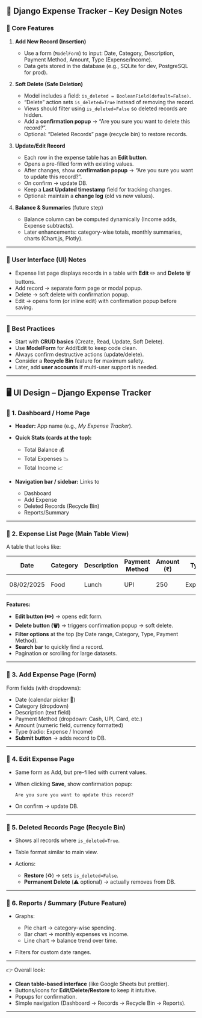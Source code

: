## 📝 Django Expense Tracker – Key Design Notes

### 🔹 Core Features

1. **Add New Record (Insertion)**

   * Use a form (`ModelForm`) to input: Date, Category, Description, Payment Method, Amount, Type (Expense/Income).
   * Data gets stored in the database (e.g., SQLite for dev, PostgreSQL for prod).

2. **Soft Delete (Safe Deletion)**

   * Model includes a field: `is_deleted = BooleanField(default=False)`.
   * “Delete” action sets `is_deleted=True` instead of removing the record.
   * Views should filter using `is_deleted=False` so deleted records are hidden.
   * Add a **confirmation popup** → “Are you sure you want to delete this record?”.
   * Optional: “Deleted Records” page (recycle bin) to restore records.

3. **Update/Edit Record**

   * Each row in the expense table has an **Edit button**.
   * Opens a pre-filled form with existing values.
   * After changes, show **confirmation popup** → “Are you sure you want to update this record?”.
   * On confirm → update DB.
   * Keep a **Last Updated timestamp** field for tracking changes.
   * Optional: maintain a **change log** (old vs new values).

4. **Balance & Summaries** (future step)

   * Balance column can be computed dynamically (Income adds, Expense subtracts).
   * Later enhancements: category-wise totals, monthly summaries, charts (Chart.js, Plotly).

---

### 🔹 User Interface (UI) Notes

* Expense list page displays records in a table with **Edit** ✏️ and **Delete** 🗑️ buttons.
* Add record → separate form page or modal popup.
* Delete → soft delete with confirmation popup.
* Edit → opens form (or inline edit) with confirmation popup before saving.

---

### 🔹 Best Practices

* Start with **CRUD basics** (Create, Read, Update, Soft Delete).
* Use **ModelForm** for Add/Edit to keep code clean.
* Always confirm destructive actions (update/delete).
* Consider a **Recycle Bin** feature for maximum safety.
* Later, add **user accounts** if multi-user support is needed.

---


## 🖥️ UI Design – Django Expense Tracker

### 🔹 1. Dashboard / Home Page

* **Header:** App name (e.g., *My Expense Tracker*).
* **Quick Stats (cards at the top):**

  * Total Balance 💰
  * Total Expenses 📉
  * Total Income 📈
* **Navigation bar / sidebar:** Links to

  * Dashboard
  * Add Expense
  * Deleted Records (Recycle Bin)
  * Reports/Summary

---

### 🔹 2. Expense List Page (Main Table View)

A table that looks like:

| Date       | Category | Description | Payment Method | Amount (₹) | Type    | Balance | Actions |            |
| ---------- | -------- | ----------- | -------------- | ---------- | ------- | ------- | ------- | ---------- |
| 08/02/2025 | Food     | Lunch       | UPI            | 250        | Expense | 9,750   | ✏️ Edit | 🗑️ Delete |

**Features:**

* **Edit button (✏️)** → opens edit form.
* **Delete button (🗑️)** → triggers confirmation popup → soft delete.
* **Filter options** at the top (by Date range, Category, Type, Payment Method).
* **Search bar** to quickly find a record.
* Pagination or scrolling for large datasets.

---

### 🔹 3. Add Expense Page (Form)

Form fields (with dropdowns):

* Date (calendar picker 📅)
* Category (dropdown)
* Description (text field)
* Payment Method (dropdown: Cash, UPI, Card, etc.)
* Amount (numeric field, currency formatted)
* Type (radio: Expense / Income)
* **Submit button** → adds record to DB.

---

### 🔹 4. Edit Expense Page

* Same form as Add, but pre-filled with current values.
* When clicking **Save**, show confirmation popup:

  ```
  Are you sure you want to update this record?
  ```
* On confirm → update DB.

---

### 🔹 5. Deleted Records Page (Recycle Bin)

* Shows all records where `is_deleted=True`.
* Table format similar to main view.
* Actions:

  * **Restore** (♻️) → sets `is_deleted=False`.
  * **Permanent Delete** (⚠️ optional) → actually removes from DB.

---

### 🔹 6. Reports / Summary (Future Feature)

* Graphs:

  * Pie chart → category-wise spending.
  * Bar chart → monthly expenses vs income.
  * Line chart → balance trend over time.
* Filters for custom date ranges.

---

👉 Overall look:

* **Clean table-based interface** (like Google Sheets but prettier).
* Buttons/icons for **Edit/Delete/Restore** to keep it intuitive.
* Popups for confirmation.
* Simple navigation (Dashboard → Records → Recycle Bin → Reports).

---